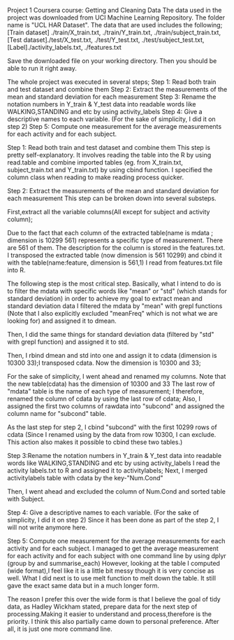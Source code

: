 Project 1 Coursera course: Getting and Cleaning Data
The data used in the project was downloaded from UCI Machine Learning Repository. The folder name is "UCL HAR Dataset". The data that are used includes the following;
[Train dataset] ./train/X_train.txt, ./train/Y_train.txt, ./train/subject_train.txt,
[Test dataset]./test/X_test.txt, ./test/Y_test.txt, ./test/subject_test.txt,
[Label]./activity_labels.txt, ./features.txt 

Save the downloaded file on your working directory. Then you should be able to run it right away. 

The whole project was executed in several steps;
Step 1: Read both train and test dataset and combine them
Step 2: Extract the measurements of the mean and standard deviation for each measurement 
Step 3: Rename the notation numbers in Y_train & Y_test data into readable words like WALKING,STANDING and etc by using activity_labels
Step 4: Give a descriptive names to each variable. (For the sake of simplicity, I did it on step 2)
Step 5: Compute one measurement for the average measurements for each activity and for each subject. 

Step 1: Read both train and test dataset and combine them
This step is pretty self-explanatory. It involves reading the table into the R by using read.table and combine imported tables (eg. from X_train.txt, subject_train.txt and Y_train.txt)
by using cbind function.
I specified the column class when reading to make reading process quicker.

Step 2: Extract the measurements of the mean and standard deviation for each measurement 
This step can be broken down into several substeps. 

First,extract all the variable columns(All except for subject and activity column); 

Due to the fact that each column of the extracted table(name is mdata ; dimension is 10299 561) represents a specific type of measurement. There are 561 of them. The description for the column is stored in the features.txt. 
I transposed the extracted table (now dimension is 561 10299) and cbind it with the table(name:feature, dimension is 561,1) I read from features.txt file into R. 

The following step is the most critical step. Basically, what I intend to do is to filter the mdata with specific words like "mean" or "std" (which stands for standard deviation) in order to achieve my goal to extract mean and standard deviation data
I filtered the mdata by "mean" with grepl functions (Note that I also explicitly excluded "meanFreq" which is not what we are looking for) and assigned it to dmean.

Then, I did the same things for standard deviation data (filtered by "std" with grepl function) and assigned it to std.

Then, I rbind dmean and std into one and assign it to cdata (dimension is 10300 33);I transposed cdata. Now the dimension is 10300 and 33;

For the sake of simplicity, I went ahead and renamed my columns. Note that the new table(cdata) has the dimension of 10300 and 33 The last row of "mdata" table is the name of each type of measurement; I therefore, renamed the column of cdata by using the last row of cdata; 
Also, I assigned the first two columns of rawdata into "subcond" and assigned the column name for "subcond" table.

As the last step for step 2, I cbind "subcond" with the first 10299 rows of cdata (Since I renamed using by the data from row 10300, I can exclude. This action also makes it possible to cbind these two tables.)

Step 3:Rename the notation numbers in Y_train & Y_test data into readable words like WALKING,STANDING and etc by using activity_labels
I read the activity labels.txt to R and assigned it to activitylabels;
Next, I merged activitylabels table with cdata by the key-"Num.Cond"

Then, I went ahead and excluded the column of Num.Cond and sorted table with Subject.

Step 4: Give a descriptive names to each variable. (For the sake of simplicity, I did it on step 2)
Since it has been done as part of the step 2, I will not write anymore here.

Step 5: Compute one measurement for the average measurements for each activity and for each subject. 
I managed to get the average measurement for each activity and for each subject with one command line by using dplyr (group by and summarise_each)
However, looking at the table I computed (wide format),I feel like it is a little bit messy though it is very concise as well. 
What I did next is to use melt function to melt down the table. It still gave the exact same data but in a much longer form.

The reason I prefer this over the wide form is that I believe the goal of tidy data, as Hadley Wickham stated, prepare data for the next step of processing.Making it easier to understand and process,therefore is the priority.
I think this also partially came down to personal preference. After all, it is just one more command line. 
 


